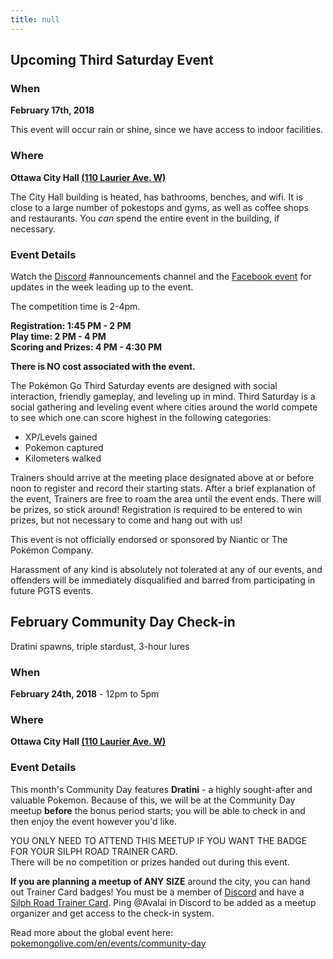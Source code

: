 ```yaml
---
title: null
---
```


## Upcoming Third Saturday Event


### When

**February 17th, 2018**

This event will occur rain or shine, since we have access to indoor facilities.

### Where

**Ottawa City Hall [(110 Laurier Ave. W)](https://goo.gl/maps/8wgPXJ4Wkf32)**

The City Hall building is heated, has bathrooms, benches, and wifi. It is close to a large number of pokestops and gyms, as well as coffee shops and restaurants. You _can_ spend the entire event in the building, if necessary.

### Event Details

Watch the [Discord](http://discord.me/pokeottawa) #announcements channel and the [Facebook event](https://www.facebook.com/events/255869428281560/) for updates in the week leading up to the event.

<div class="highlight">The competition time is 2-4pm.</div>

**Registration: 1:45 PM - 2 PM  
Play time: 2 PM - 4 PM  
Scoring and Prizes: 4 PM - 4:30 PM**

**There is NO cost associated with the event.**

The Pokémon Go Third Saturday events are designed with social interaction, friendly gameplay, and leveling up in mind. Third Saturday is a social gathering and leveling event where cities around the world compete to see which one can score highest in the following categories:

* XP/Levels gained
* Pokemon captured
* Kilometers walked

Trainers should arrive at the meeting place designated above at or before noon to register and record their starting stats. After a brief explanation of the event, Trainers are free to roam the area until the event ends. There will be prizes, so stick around! Registration is required to be entered to win prizes, but not necessary to come and hang out with us!

This event is not officially endorsed or sponsored by Niantic or The Pokémon Company.

Harassment of any kind is absolutely not tolerated at any of our events, and offenders will be immediately disqualified and barred from participating in future PGTS events.

## February Community Day Check-in

Dratini spawns, triple stardust, 3-hour lures

### When

**February 24th, 2018** - 12pm to 5pm

### Where

**Ottawa City Hall [(110 Laurier Ave. W)](https://goo.gl/maps/pMF6dCnxgwo)**

### Event Details

This month's Community Day features **Dratini** - a highly sought-after and valuable Pokemon. Because of this, we will be at the Community Day meetup **before** the bonus period starts; you will be able to check in and then enjoy the event however you'd like.

<div class="highlight">
YOU ONLY NEED TO ATTEND THIS MEETUP IF YOU WANT THE BADGE FOR YOUR SILPH ROAD TRAINER CARD.
<br>
There will be no competition or prizes handed out during this event.
</div>

**If you are planning a meetup of ANY SIZE** around the city, you can hand out Trainer Card badges! You must be a member of [Discord](http://www.discord.me/pokeottawa) and have a [Silph Road Trainer Card](https://thesilphroad.com/card). Ping @Avalai in Discord to be added as a meetup organizer and get access to the check-in system.

Read more about the global event here: [pokemongolive.com/en/events/community-day](https://pokemongolive.com/en/events/community-day/americas/)
